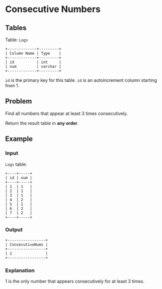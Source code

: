 # Consecutive Numbers

## Tables

Table: `Logs`

```
+-------------+---------+
| Column Name | Type    |
+-------------+---------+
| id          | int     |
| num         | varchar |
+-------------+---------+
```

`id` is the primary key for this table.
`id` is an autoincrement column starting from 1.

## Problem

Find all numbers that appear at least 3 times consecutively.

Return the result table in **any order**.

## Example

### Input

`Logs` table:

```
+----+-----+
| id | num |
+----+-----+
| 1  | 1   |
| 2  | 1   |
| 3  | 1   |
| 4  | 2   |
| 5  | 1   |
| 6  | 2   |
| 7  | 2   |
+----+-----+
```

### Output

```
+-----------------+
| ConsecutiveNums |
+-----------------+
| 1               |
+-----------------+
```

### Explanation

1 is the only number that appears consecutively for at least 3 times.
